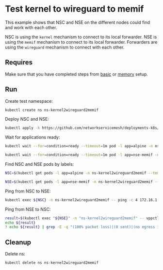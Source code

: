 # Test kernel to wireguard to memif

This example shows that NSC and NSE on the different nodes could find and work with each other.

NSC is using the `kernel` mechanism to connect to its local forwarder.
NSE is using the `memif` mechanism to connect to its local forwarder.
Forwarders are using the `wireguard` mechanism to connect with each other.

## Requires

Make sure that you have completed steps from [basic](../../basic) or [memory](../../memory) setup.

## Run

Create test namespace:
```bash
kubectl create ns ns-kernel2wireguard2memif
```

Deploy NSC and NSE:
```bash
kubectl apply -k https://github.com/networkservicemesh/deployments-k8s/examples/use-cases/Kernel2Wireguard2Memif?ref=b07e247235a67e6eaa3df361058295533b8527d2
```

Wait for applications ready:
```bash
kubectl wait --for=condition=ready --timeout=1m pod -l app=alpine -n ns-kernel2wireguard2memif
```
```bash
kubectl wait --for=condition=ready --timeout=1m pod -l app=nse-memif -n ns-kernel2wireguard2memif
```

Find NSC and NSE pods by labels:
```bash
NSC=$(kubectl get pods -l app=alpine -n ns-kernel2wireguard2memif --template '{{range .items}}{{.metadata.name}}{{"\n"}}{{end}}')
```
```bash
NSE=$(kubectl get pods -l app=nse-memif -n ns-kernel2wireguard2memif --template '{{range .items}}{{.metadata.name}}{{"\n"}}{{end}}')
```

Ping from NSC to NSE:
```bash
kubectl exec ${NSC} -n ns-kernel2wireguard2memif -- ping -c 4 172.16.1.100
```

Ping from NSE to NSC:
```bash
result=$(kubectl exec "${NSE}" -n "ns-kernel2wireguard2memif" -- vppctl ping 172.16.1.101 repeat 4)
echo ${result}
! echo ${result} | grep -E -q "(100% packet loss)|(0 sent)|(no egress interface)"
```

## Cleanup

Delete ns:
```bash
kubectl delete ns ns-kernel2wireguard2memif
```
